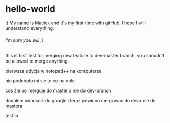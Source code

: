 # hello-world
:)
My name is Maciek and it's my first time with gitHub. I hope I will understand everything.

###### I'm sure you will ;)

this is first test for merging new feature to dev-master branch, you shoudn't be allowed to merge anything.

pierwsza edycja w notepad++ na komputerze


nie podobało mi sie to co na dole

coś źle bo merguje do master a nie do dev-branch

dodalem odnosnik do google i teraz powinno mergowac do deva nie do mastera

test ci

